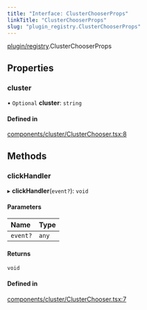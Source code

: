 ```yaml
---
title: "Interface: ClusterChooserProps"
linkTitle: "ClusterChooserProps"
slug: "plugin_registry.ClusterChooserProps"
---
```


[plugin/registry](../modules/plugin_registry.md).ClusterChooserProps

## Properties

### cluster

• `Optional` **cluster**: `string`

#### Defined in

[components/cluster/ClusterChooser.tsx:8](https://github.com/kinvolk/headlamp/blob/f70c8787/frontend/src/components/cluster/ClusterChooser.tsx#L8)

## Methods

### clickHandler

▸ **clickHandler**(`event?`): `void`

#### Parameters

| Name | Type |
| :------ | :------ |
| `event?` | `any` |

#### Returns

`void`

#### Defined in

[components/cluster/ClusterChooser.tsx:7](https://github.com/kinvolk/headlamp/blob/f70c8787/frontend/src/components/cluster/ClusterChooser.tsx#L7)
